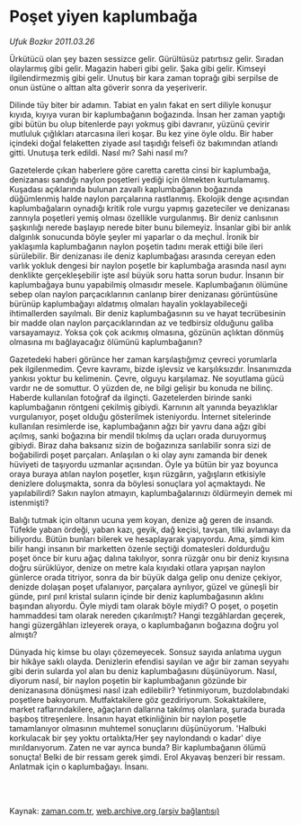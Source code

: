 # Poşet yiyen kaplumbağa

*Ufuk Bozkır 2011.03.26*

<td class="columnist-detail">
<p>Ürkütücü olan şey bazen sessizce gelir. Gürültüsüz patırtısız gelir. Sıradan olaylarmış gibi gelir. Magazin haberi gibi gelir. Şaka gibi gelir. Kimseyi ilgilendirmezmiş gibi gelir. Unutuş bir kara zaman toprağı gibi serpilse de onun üstüne o alttan alta göverir sonra da yeşeriverir.</p>
<p>
<div id="haberMetinDiv">
<p>Dilinde tüy biter bir adamın. Tabiat en yalın fakat en sert diliyle konuşur kıyıda, kıyıya vuran bir kaplumbağanın boğazında. İnsan her zaman yaptığı gibi bütün bu olup bitenlerde payı yokmuş gibi davranır, yüzünü çevirir mutluluk çığlıkları atarcasına ileri koşar. Bu kez yine öyle oldu. Bir haber içindeki doğal felaketten ziyade asıl taşıdığı felsefi öz bakımından atlandı gitti. Unutuşa terk edildi. Nasıl mı? Sahi nasıl mı?
<p>Gazetelerde çıkan haberlere göre caretta caretta cinsi bir kaplumbağa, denizanası sandığı naylon poşetleri yediği için ölmekten kurtulamamış. Kuşadası açıklarında bulunan zavallı kaplumbağanın boğazında düğümlenmiş halde naylon parçalarına rastlanmış. Ekolojik denge açısından kaplumbağaların oynadığı kritik role vurgu yapmış gazeteciler ve denizanası zannıyla poşetleri yemiş olması özellikle vurgulanmış. Bir deniz canlısının şaşkınlığı nerede başlayıp nerede biter bunu bilemeyiz. İnsanlar gibi bir anlık dalgınlık sonucunda böyle şeyler mi yaparlar o da meçhul. İronik bir yaklaşımla kaplumbağanın naylon poşetin tadını merak ettiği bile ileri sürülebilir. Bir denizanası ile deniz kaplumbağası arasında cereyan eden varlık yokluk dengesi bir naylon poşetle bir kaplumbağa arasında nasıl aynı denklikte gerçekleşebilir işte asıl büyük soru hatta sorun budur. İnsanın bir kaplumbağaya bunu yapabilmiş olmasıdır mesele. Kaplumbağanın ölümüne sebep olan naylon parçacıklarının canlanıp birer denizanası görüntüsüne bürünüp kaplumbağayı aldatmış olmaları hayalin yoklayabileceği ihtimallerden sayılmalı. Bir deniz kaplumbağasının su ve hayat tecrübesinin bir madde olan naylon parçacıklarından az ve tedbirsiz olduğunu galiba varsayamayız. Yoksa çok çok acıkmış olmasına, gözünün açlıktan dönmüş olmasına mı bağlayacağız ölümünü kaplumbağanın?
<p>Gazetedeki haberi görünce her zaman karşılaştığımız çevreci yorumlarla pek ilgilenmedim. Çevre kavramı, bizde işlevsiz ve karşılıksızdır. İnsanımızda yankısı yoktur bu kelimenin. Çevre, olguyu karşılamaz. Ne soyutlama gücü vardır ne de somuttur. O yüzden de, ne bilgi gelişir bu konuda ne bilinç. Haberde kullanılan fotoğraf da ilginçti. Gazetelerden birinde sanki kaplumbağanın röntgeni çekilmiş gibiydi. Karnının alt yanında beyazlıklar vurgulanıyor, poşet olduğu gösterilmek isteniyordu. İnternet sitelerinde kullanılan resimlerde ise, kaplumbağanın ağzı bir yavru dana ağzı gibi açılmış, sanki boğazına bir mendil tıkılmış da uçları orada duruyormuş gibiydi. Biraz daha baksanız sizin de boğazınıza sarılabilir sonra sizi de boğabilirdi poşet parçaları. Anlaşılan o ki olay aynı zamanda bir denek hüviyeti de taşıyordu uzmanlar açısından. Öyle ya bütün bir yaz boyunca oraya buraya atılan naylon poşetler, kışın rüzgârın, yağışların etkisiyle denizlere doluşmakta, sonra da böylesi sonuçlara yol açmaktaydı. Ne yapılabilirdi? Sakın naylon atmayın, kaplumbağalarınızı öldürmeyin demek mi istenmişti?
<p>Balığı tutmak için oltanın ucuna yem koyan, denize ağ geren de insandı. Tüfekle yaban ördeği, yaban kazı, geyik, dağ keçisi, tavşan, tilki avlamayı da biliyordu. Bütün bunları bilerek ve hesaplayarak yapıyordu. Ama, şimdi kim bilir hangi insanın bir marketten özenle seçtiği domatesleri doldurduğu poşet önce bir kuru ağaç dalına takılıyor, sonra rüzgâr onu bir deniz kıyısına doğru sürüklüyor, denize on metre kala kıyıdaki otlara yapışan naylon günlerce orada titriyor, sonra da bir büyük dalga gelip onu denize çekiyor, denizde dolaşan poşet ufalanıyor, parçalara ayrılıyor, güzel ve güneşli bir günde, pırıl pırıl kristal suların içinde bir deniz kaplumbağasının aklını başından alıyordu. Öyle miydi tam olarak böyle miydi? O poşet, o poşetin hammaddesi tam olarak nereden çıkarılmıştı? Hangi tezgâhlardan geçerek, hangi güzergâhları izleyerek oraya, o kaplumbağanın boğazına doğru yol almıştı?
<p>Dünyada hiç kimse bu olayı çözemeyecek. Sonsuz sayıda anlatıma uygun bir hikâye saklı olayda. Denizlerin efendisi sayılan ve ağır bir zaman seyyahı gibi derin sularda yol alan bu deniz kaplumbağasını düşünüyorum. Nasıl, diyorum nasıl, bir naylon poşetin bir kaplumbağanın gözünde bir denizanasına dönüşmesi nasıl izah edilebilir? Yetinmiyorum, buzdolabındaki poşetlere bakıyorum. Mutfaktakilere göz gezdiriyorum. Sokaktakilere, market raflarındakilere, ağaçların dallarına takılmış olanlara, şurada burada başıboş titreşenlere. İnsanın hayat etkinliğinin bir naylon poşetle tamamlanıyor olmasının muhtemel sonuçlarını düşünüyorum. 'Halbuki korkulacak bir şey yoktu ortalıkta/Her şey naylondandı o kadar' diye mırıldanıyorum. Zaten ne var ayrıca bunda? Bir kaplumbağanın ölümü sonuçta! Belki de bir ressam gerek şimdi. Erol Akyavaş benzeri bir ressam. Anlatmak için o kaplumbağayı. İnsanı. </p></p></p></p></p></div>
</p>


<p><br>
		 </br></p></td>

Kaynak: [zaman.com.tr](http://zaman.com.tr/yazar.do?yazino=1112905), [web.archive.org (arşiv bağlantısı)](http://web.archive.org/web/20110427062246/http://www.zaman.com.tr:80/yazar.do?yazino=1112905)
